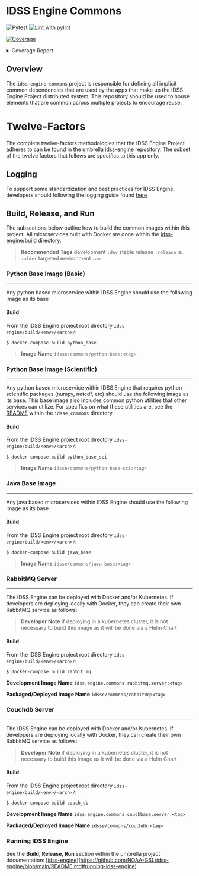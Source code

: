 # IDSS Engine Commons
[![Pytest](https://github.com/NOAA-GSL/idss-engine-commons/actions/workflows/run-tests.yml/badge.svg?branch=main)](https://github.com/NOAA-GSL/idss-engine-commons/actions/workflows/run-tests.yml) [![Lint with pylint](https://github.com/NOAA-GSL/idss-engine-commons/actions/workflows/linter.yml/badge.svg)](https://github.com/NOAA-GSL/idss-engine-commons/actions/workflows/linter.yml)

<!-- Pytest Coverage Comment:Begin -->
<a href="https://github.com/NOAA-GSL/idss-engine-commons/blob/main/README.md"><img alt="Coverage" src="https://img.shields.io/badge/Coverage-51%25-orange.svg" /></a><details><summary>Coverage Report </summary><table><tr><th>File</th><th>Stmts</th><th>Miss</th><th>Cover</th><th>Missing</th></tr><tbody><tr><td colspan="5"><b>python/idsse_common/idsse/common</b></td></tr><tr><td>&nbsp; &nbsp;<a href="https://github.com/NOAA-GSL/idss-engine-commons/blob/main/python/idsse_common/idsse/common/__init__.py">__init__.py</a></td><td>0</td><td>0</td><td>100%</td><td>&nbsp;</td></tr><tr><td>&nbsp; &nbsp;<a href="https://github.com/NOAA-GSL/idss-engine-commons/blob/main/python/idsse_common/idsse/common/aws_utils.py">aws_utils.py</a></td><td>78</td><td>15</td><td>15</td><td><a href="https://github.com/NOAA-GSL/idss-engine-commons/blob/main//home/runner/work/idss-engine-commons/idss-engine-commons/python/idsse_common/idsse/common/aws_utils.py#L 81%"> 81%</a></td></tr><tr><td>&nbsp; &nbsp;<a href="https://github.com/NOAA-GSL/idss-engine-commons/blob/main/python/idsse_common/idsse/common/config.py">config.py</a></td><td>74</td><td>9</td><td>9</td><td><a href="https://github.com/NOAA-GSL/idss-engine-commons/blob/main//home/runner/work/idss-engine-commons/idss-engine-commons/python/idsse_common/idsse/common/config.py#L 88%"> 88%</a></td></tr><tr><td>&nbsp; &nbsp;<a href="https://github.com/NOAA-GSL/idss-engine-commons/blob/main/python/idsse_common/idsse/common/json_message.py">json_message.py</a></td><td>22</td><td>22</td><td>22</td><td><a href="https://github.com/NOAA-GSL/idss-engine-commons/blob/main//home/runner/work/idss-engine-commons/idss-engine-commons/python/idsse_common/idsse/common/json_message.py#L  0%">  0%</a></td></tr><tr><td>&nbsp; &nbsp;<a href="https://github.com/NOAA-GSL/idss-engine-commons/blob/main/python/idsse_common/idsse/common/log_util.py">log_util.py</a></td><td>38</td><td>38</td><td>38</td><td><a href="https://github.com/NOAA-GSL/idss-engine-commons/blob/main//home/runner/work/idss-engine-commons/idss-engine-commons/python/idsse_common/idsse/common/log_util.py#L  0%">  0%</a></td></tr><tr><td>&nbsp; &nbsp;<a href="https://github.com/NOAA-GSL/idss-engine-commons/blob/main/python/idsse_common/idsse/common/path_builder.py">path_builder.py</a></td><td>148</td><td>44</td><td>44</td><td><a href="https://github.com/NOAA-GSL/idss-engine-commons/blob/main//home/runner/work/idss-engine-commons/idss-engine-commons/python/idsse_common/idsse/common/path_builder.py#L 70%"> 70%</a></td></tr><tr><td>&nbsp; &nbsp;<a href="https://github.com/NOAA-GSL/idss-engine-commons/blob/main/python/idsse_common/idsse/common/publish_confirm.py">publish_confirm.py</a></td><td>141</td><td>141</td><td>141</td><td><a href="https://github.com/NOAA-GSL/idss-engine-commons/blob/main//home/runner/work/idss-engine-commons/idss-engine-commons/python/idsse_common/idsse/common/publish_confirm.py#L  0%">  0%</a></td></tr><tr><td>&nbsp; &nbsp;<a href="https://github.com/NOAA-GSL/idss-engine-commons/blob/main/python/idsse_common/idsse/common/utils.py">utils.py</a></td><td>78</td><td>33</td><td>33</td><td><a href="https://github.com/NOAA-GSL/idss-engine-commons/blob/main//home/runner/work/idss-engine-commons/idss-engine-commons/python/idsse_common/idsse/common/utils.py#L 58%"> 58%</a></td></tr><tr><td>&nbsp; &nbsp;<a href="https://github.com/NOAA-GSL/idss-engine-commons/blob/main/python/idsse_common/idsse/common/validate_schema.py">validate_schema.py</a></td><td>42</td><td>0</td><td>100%</td><td>&nbsp;</td></tr><tr><td><b>TOTAL</b></td><td><b>621</b></td><td><b>302</b></td><td><b>51%</b></td><td>&nbsp;</td></tr></tbody></table></details>
<!-- Pytest Coverage Comment:End -->

## Overview
The `idss-engine-commons` project is responsible for defining all implicit common dependencies that are used by the apps that make up the IDSS Engine Project distributed system. This
repository should be used to house elements that are common across multiple projects to encourage reuse.

# Twelve-Factors
The complete twelve-factors methodologies that the IDSS Engine Project adheres to can be found in the umbrella [idss-engine](https://github.com/NOAA-GSL/idss-engine) repository. The subset of the twelve factors that follows are specifics to this app only.

## Logging
To support some standardization and best practices for IDSS Engine, developers should following the logging guide found [here](python/logging.rst)

## Build, Release, and Run
The subsections below outline how to build the common images within this project. All microservices built with Docker are done within the
[idss-engine/build](https://github.com/NOAA-GSL/idss-engine/build/) directory.

> **Recommended Tags** development `:dev` stable release `:release` ie. `:alder` targeted environment `:aws`

### Python Base Image (Basic)
---
Any python based microservice within IDSS Engine should use the following image as its base

#### Build
From the IDSS Engine project root directory `idss-engine/build/<env>/<arch>/`:

`$ docker-compose build python_base`

> **Image Name** `idsse/commons/python-base:<tag>`

### Python Base Image (Scientific)
---
Any python based microservice within IDSS Engine that requires python scientific packages (numpy, netcdf, etc) should use the following image as its base. This base image also includes common python utilities that other services can utilize. For specifics on what these utilities are, see the [README](python/idsse_common/README.md) within the `idsse_commons` directory.

#### Build
From the IDSS Engine project root directory `idss-engine/build/<env>/<arch>/`:

`$ docker-compose build python_base_sci`

> **Image Name** `idsse/commons/python-base-sci:<tag>`

### Java Base Image
---
Any java based microservices within IDSS Engine should use the following image as its base

#### Build
From the IDSS Engine project root directory `idss-engine/build/<env>/<arch>/`:

`$ docker-compose build java_base`

> **Image Name** `idsse/commons/java-base:<tag>`

### RabbitMQ Server
---
The IDSS Engine can be deployed with Docker and/or Kubernetes. If developers are deploying locally with Docker, they
can create their own RabbitMQ service as follows:

> **Developer Note** if deploying in a kubernetes cluster, it is not necessary to build this image as it will be done via a Helm Chart

#### Build
From the IDSS Engine project root directory `idss-engine/build/<env>/<arch>/`:

`$ docker-compose build rabbit_mq`

**Development Image Name** `idss.engine.commons.rabbitmq.server:<tag>`

**Packaged/Deployed Image Name** `idsse/commons/rabbitmq:<tag>`

### Couchdb Server
---
The IDSS Engine can be deployed with Docker and/or Kubernetes. If developers are deploying locally with Docker, they
can create their own RabbitMQ service as follows:

> **Developer Note** if deploying in a kubernetes cluster, it is not necessary to build this image as it will be done via a Helm Chart

#### Build
From the IDSS Engine project root directory `idss-engine/build/<env>/<arch>/`:
  
`$ docker-compose build couch_db`

**Development Image Name** `idss.engine.commons.couchbase.server:<tag>`

**Packaged/Deployed Image Name** `idsse/commons/couchdb:<tag>`

### Running IDSS Engine
See the **Build, Release, Run** section within the umbrella project documentation: [[idss-engine](https://github.com/NOAA-GSL/idss-engine)](https://github.com/NOAA-GSL/idss-engine/blob/main/README.md#running-idss-engine)

